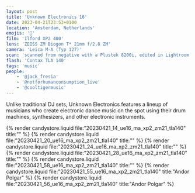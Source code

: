 ```yaml
---
layout: post
title: 'Unknown Electronics 16'
date: 2023-04-21T23:53+0100
location: 'Amsterdam, Netherlands'
emojis: '🎹'
film: 'Ilford XP2 400'
lens: 'ZEISS ZM Biogon T* 21mm f/2.8 ZM'
camera: 'Leica M-A (Typ 127)'
scan: 'scanned from negative with a Plustek 8200i, edited in Lightroom'
flash: 'Contax TLA 140'
tags: 'music'
people: 
    - '@jack_fresia'
    - '@notforhumanconsumption_live'
    - '@cooltigermusic'
---
```


Unlike traditional DJ sets, Unknown Electronics features a lineup of musicians who create electronic dance music on the spot using their drum machines, synthesizers, and other electronic instruments.

{% render candystore.liquid file:"20230421_14_ue16_ma_xp2_zm21_tla140" title:"" %}
{% render candystore.liquid file:"20230421_20_ue16_ma_xp2_zm21_tla140" title:"" %}
{% render candystore.liquid file:"20230421_24_ue16_ma_xp2_zm21_tla140" title:"" %}
{% render candystore.liquid file:"20230421_28_ue16_ma_xp2_zm21_tla140" title:"" %}
{% render candystore.liquid file:"20230421_58_ue16_ma_xp2_zm21_tla140" title:"" %}
{% render candystore.liquid file:"20230421_55_ue16_ma_xp2_zm21_tla140" title:"Andor Polgar" %}
{% render candystore.liquid file:"20230421_56_ue16_ma_xp2_zm21_tla140" title:"Andor Polgar" %}
